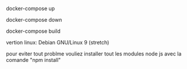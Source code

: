 

docker-compose up

docker-compose down

docker-compose build


vertion linux: Debian GNU/Linux 9 (stretch)

pour eviter tout problme vouliez installer tout les modules node js avec la comande "npm install"
